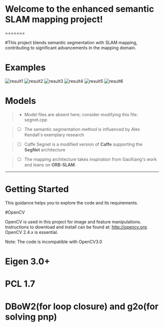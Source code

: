 
# Welcome to the enhanced semantic SLAM mapping project!
=======

#This project blends semantic segmentation with SLAM mapping, contributing to significant advancements in the mapping domain.

Examples
=======
![result1][1]
![result2][6]
![result3][2]
![result4][3]
![result5][4]
![result6][5]

[1]: https://github.com/klaypso/smart-semantic-slam-mapper/blob/master/001.png
[2]: https://github.com/klaypso/smart-semantic-slam-mapper/blob/master/2.png
[3]: https://github.com/klaypso/smart-semantic-slam-mapper/blob/master/3.png
[4]: https://github.com/klaypso/smart-semantic-slam-mapper/blob/master/0002.png
[5]: https://github.com/klaypso/smart-semantic-slam-mapper/blob/master/0002.jpg
[6]: https://github.com/klaypso/smart-semantic-slam-mapper/blob/master/000000.png
Models
====

>- Model files are absent here; consider modifying this file: segnet.cpp

>- [ ] The semantic segmentation method is influenced by Alex Kendall's exemplary research

>- [ ] Caffe Segnet is a modified version of **Caffe** supporting the **SegNet** architecture

>- [ ] The mapping architecture takes inspiration from GaoXiang's work and leans on **ORB-SLAM**.

----
Getting Started
=======

This guidance helps you to explore the code and its requirements.

#OpenCV

OpenCV is used in this project for image and feature manipulations. Instructions to download and install can be found at: http://opencv.org. OpenCV 2.4.x is essential.

Note: The code is incompatible with OpenCV3.0

Eigen 3.0+
======

PCL 1.7
======

DBoW2(for loop closure) and g2o(for solving pnp)
======
